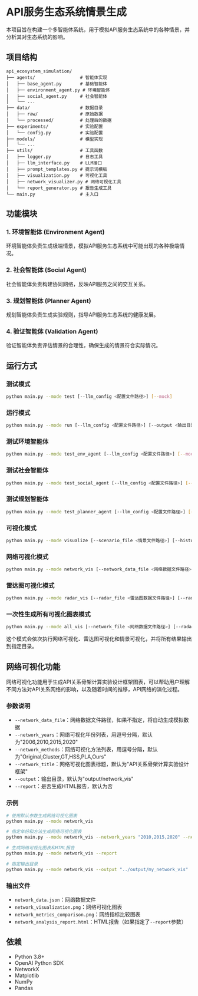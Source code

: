 # API服务生态系统情景生成

本项目旨在构建一个多智能体系统，用于模拟API服务生态系统中的各种情景，并分析其对生态系统的影响。

## 项目结构

```
api_ecosystem_simulation/
├── agents/                 # 智能体实现
│   ├── base_agent.py       # 基础智能体
│   ├── environment_agent.py # 环境智能体
│   ├── social_agent.py     # 社会智能体
│   └── ...
├── data/                   # 数据目录
│   ├── raw/                # 原始数据
│   └── processed/          # 处理后的数据
├── experiments/            # 实验配置
│   └── config.py           # 实验配置
├── models/                 # 模型实现
│   └── ...
├── utils/                  # 工具函数
│   ├── logger.py           # 日志工具
│   ├── llm_interface.py    # LLM接口
│   ├── prompt_templates.py # 提示词模板
│   ├── visualization.py    # 可视化工具
│   ├── network_visualizer.py # 网络可视化工具
│   └── report_generator.py # 报告生成工具
└── main.py                 # 主入口
```

## 功能模块

### 1. 环境智能体 (Environment Agent)

环境智能体负责生成极端情景，模拟API服务生态系统中可能出现的各种极端情况。

### 2. 社会智能体 (Social Agent)

社会智能体负责构建协同网络，反映API服务之间的交互关系。

### 3. 规划智能体 (Planner Agent)

规划智能体负责生成实验规则，指导API服务生态系统的健康发展。

### 4. 验证智能体 (Validation Agent)

验证智能体负责评估情景的合理性，确保生成的情景符合实际情况。

## 运行方式

### 测试模式

```bash
python main.py --mode test [--llm_config <配置文件路径>] [--mock]
```

### 运行模式

```bash
python main.py --mode run [--llm_config <配置文件路径>] [--output <输出目录>] [--mock]
```

### 测试环境智能体

```bash
python main.py --mode test_env_agent [--llm_config <配置文件路径>] [--mock]
```

### 测试社会智能体

```bash
python main.py --mode test_social_agent [--llm_config <配置文件路径>] [--mock]
```

### 测试规划智能体

```bash
python main.py --mode test_planner_agent [--llm_config <配置文件路径>] [--mock]
```

### 可视化模式

```bash
python main.py --mode visualize [--scenario_file <情景文件路径>] [--historical_data_file <历史数据文件路径>] [--vis_title <图表标题>] [--output <输出目录>] [--report]
```

### 网络可视化模式

```bash
python main.py --mode network_vis [--network_data_file <网络数据文件路径>] [--network_years <年份列表>] [--network_methods <方法列表>] [--network_title <图表标题>] [--output <输出目录>]
```

### 雷达图可视化模式

```bash
python main.py --mode radar_vis [--radar_file <雷达图数据文件路径>] [--radar_title <图表标题>] [--highlight_methods <高亮方法列表>] [--output <输出目录>]
```

### 一次性生成所有可视化图表模式

```bash
python main.py --mode all_vis [--network_file <网络数据文件路径>] [--radar_file <雷达图数据文件路径>] [--scenario_file <情景文件路径>] [--historical_data_file <历史数据文件路径>] [--output_dir <输出目录>]
```

这个模式会依次执行网络可视化、雷达图可视化和情景可视化，并将所有结果输出到指定目录。

## 网络可视化功能

网络可视化功能用于生成API关系骨架计算实验设计框架图表，可以帮助用户理解不同方法对API关系网络的影响，以及随着时间的推移，API网络的演化过程。

### 参数说明

- `--network_data_file`：网络数据文件路径，如果不指定，将自动生成模拟数据
- `--network_years`：网络可视化年份列表，用逗号分隔，默认为"2006,2010,2015,2020"
- `--network_methods`：网络可视化方法列表，用逗号分隔，默认为"Original,Cluster,GT,HSS,PLA,Ours"
- `--network_title`：网络可视化图表标题，默认为"API关系骨架计算实验设计框架"
- `--output`：输出目录，默认为"output/network_vis"
- `--report`：是否生成HTML报告，默认为否

### 示例

```bash
# 使用默认参数生成网络可视化图表
python main.py --mode network_vis

# 指定年份和方法生成网络可视化图表
python main.py --mode network_vis --network_years "2010,2015,2020" --network_methods "Original,HSS,Ours"

# 生成网络可视化图表和HTML报告
python main.py --mode network_vis --report

# 指定输出目录
python main.py --mode network_vis --output "../output/my_network_vis"
```

### 输出文件

- `network_data.json`：网络数据文件
- `network_visualization.png`：网络可视化图表
- `network_metrics_comparison.png`：网络指标比较图表
- `network_analysis_report.html`：HTML报告（如果指定了`--report`参数）


## 依赖

- Python 3.8+
- OpenAI Python SDK
- NetworkX
- Matplotlib
- NumPy
- Pandas 